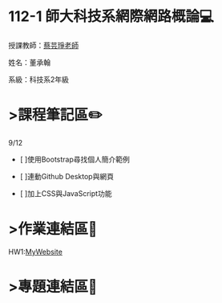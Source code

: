 # 112-1 師大科技系網際網路概論:computer:
授課教師：[蔡芸琤老師](https://github.com/pecu)

姓名：董承翰

系級：科技系2年級
# >課程筆記區:pencil2:

9/12
- [ ]使用Bootstrap尋找個人簡介範例

- [ ]連動Github Desktop與網頁

- [ ]加上CSS與JavaScript功能
# >作業連結區:scroll:

HW1:[MyWebsite](https://chenhan0301.github.io/Myweb/)
# >專題連結區:page_with_curl:

